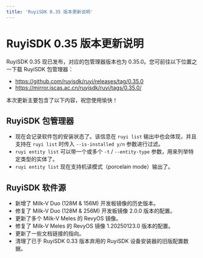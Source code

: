 ```yaml
---
title: 'RuyiSDK 0.35 版本更新说明'
---
```


# RuyiSDK 0.35 版本更新说明

RuyiSDK 0.35 现已发布，对应的包管理器版本也为 0.35.0。您可前往以下位置之一下载 RuyiSDK 包管理器：

* https://github.com/ruyisdk/ruyi/releases/tag/0.35.0
* https://mirror.iscas.ac.cn/ruyisdk/ruyi/tags/0.35.0/

本次更新主要包含了以下内容，祝您使用愉快！

## RuyiSDK 包管理器

* 现在会记录软件包的安装状态了。该信息在 `ruyi list` 输出中也会体现，并且支持在 `ruyi list` 时传入 `--is-installed y/n` 参数进行过滤。
* `ruyi entity list` 可以带一个或多个 `-t` / `--entity-type` 参数，用来列举特定类型的实体了。
* `ruyi entity list` 现在支持机读模式（porcelain mode）输出了。

## RuyiSDK 软件源

* 新增了 Milk-V Duo (128M & 156M) 开发板镜像的历史版本。
* 修复了 Milk-V Duo (128M & 256M) 开发板镜像 2.0.0 版本的配置。
* 更新了多个 Milk-V Meles 的 RevyOS 镜像。
* 修复了 Milk-V Meles 的 RevyOS 镜像 1.20250123.0 版本的配置。
* 更新了一些文档链接的指向。
* 清理了已于 RuyiSDK 0.33 版本弃用的 RuyiSDK 设备安装器的旧版配置数据。
